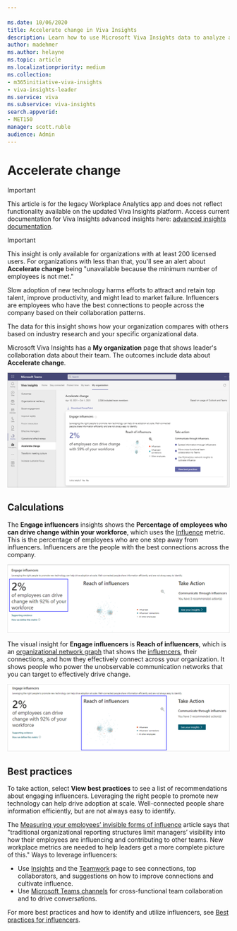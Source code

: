 ```yaml
---

ms.date: 10/06/2020
title: Accelerate change in Viva Insights
description: Learn how to use Microsoft Viva Insights data to analyze and accelerate organizational change
author: madehmer
ms.author: helayne
ms.topic: article
ms.localizationpriority: medium 
ms.collection: 
- m365initiative-viva-insights 
- viva-insights-leader
ms.service: viva 
ms.subservice: viva-insights 
search.appverid: 
- MET150 
manager: scott.ruble
audience: Admin
---
```


# Accelerate change

>[!Important]
>This article is for the legacy Workplace Analytics app and does not reflect functionality available on the updated Viva Insights platform. Access current documentation for Viva Insights advanced insights here: [advanced insights documentation](../advanced/introduction-to-advanced-insights.md).


>[!Important]
>This insight is only available for organizations with at least 200 licensed users. For organizations with less than that, you'll see an alert about **Accelerate change** being "unavailable because the minimum number of employees is not met."

Slow adoption of new technology harms efforts to attract and retain top talent, improve productivity, and might lead to market failure. Influencers are employees who have the best connections to people across the company based on their collaboration patterns.

The data for this insight shows how your organization compares with others based on industry research and your specific organizational data.

Microsoft Viva Insights has a **My organization** page that shows leader's collaboration data about their team. The outcomes include data about **Accelerate change**.

![Accelerate change page in Teams](../images/wpa/use/change.png)

## Calculations

The **Engage influencers** insights shows the **Percentage of employees who can drive change within your workforce**, which uses the [Influence](/viva/insights/use/metric-definitions?toc=/viva/insights/use/toc.json&bc=/viva/insights/breadcrumb/toc.json#network-metrics) metric. This is the percentage of employees who are one step away from influencers. Influencers are the people with the best connections across the company.

![Accelerate change percentage insight.](../images/wpa/use/accelerate-change-percent.png)

The visual insight for **Engage influencers** is **Reach of influencers**, which is an [organizational network graph](/viva/insights/use/insight-ona-measures?toc=/viva/insights/use/toc.json&bc=/viva/insights/breadcrumb/toc.json) that shows the [influencers](/viva/insights/use/metric-definitions?toc=/viva/insights/use/toc.json&bc=/viva/insights/breadcrumb/toc.json#network-metrics), their connections, and how they effectively connect across your organization. It shows people who power the unobservable communication networks that you can target to effectively drive change.

![Accelerate change visual insight](../images/wpa/use/accelerate-change-visual.png)

## Best practices

To take action, select **View best practices** to see a list of recommendations about engaging influencers. Leveraging the right people to promote new technology can help drive adoption at scale. Well-connected people share information efficiently, but are not always easy to identify.

The [Measuring your employees’ invisible forms of influence](https://insights.office.com/productivity/measuring-your-employees-invisible-forms-of-influence/) article says that "traditional organizational reporting structures limit managers’ visibility into how their employees are influencing and contributing to other teams. New workplace metrics are needed to help leaders get a more complete picture of this." Ways to leverage influencers:

* Use [Insights](../personal/use/use-the-insights.md) and the [Teamwork](../personal/teams/teamwork.md) page to see connections, top collaborators, and suggestions on how to improve connections and cultivate influence.
* Use [Microsoft Teams channels](/microsoftteams/teams-channels-overview) for cross-functional team collaboration and to drive conversations.

For more best practices and how to identify and utilize influencers, see [Best practices for influencers](../tutorials/gm-influencer.md).

<!--### Measure Teams adoption

Successful digital transformations require a real-time understanding of technology adoption rates and usage trends within the organization.

Based on [What email, IM, and the phone are each good for](https://insights.office.com/collaboration/what-email-im-and-the-phone-are-each-good-for/), you might be hampering productivity with too many emails: "We default to email to connect with people — to the tune of 122 business emails, on average, per person per day."

Some key ways to support Teams adoption:

* Launch a [champions program](/MicrosoftTeams/teams-adoption-create-champions-program) for employees who are early adopters of Teams and can guide, teach, and train their peers.
* Use [Power BI Teams insights](../tutorials/power-bi-teams.md) to monitor Teams usage through Workplace Analytics data, including instant messages, meeting, and email metrics.
* Share [Microsoft Teams free, live, online training classes](/MicrosoftTeams/instructor-led-training-teams-landing-page) with employees to help get them up and running quickly with Teams.

For best practices and how to be a role model for Teams use, see [Best practices for efficient communication](../tutorials/gm-communication.md).

### Support connectivity

Teams provides a shared work environment that strengthens connectivity and boosts productivity. Monitoring team cohesion post technology adoption is an indication of tool effectiveness.

[Rebuilding companies as communities](https://insights.office.com/culture/rebuilding-companies-as-communities/) explains how "Communityship requires a more modest form of leadership that might be called engaged and distributed management. A community leader is personally engaged in order to engage others, so that anyone and everyone can exercise initiative."

Ways to support connectivity with Teams:

* Share the collection of [Microsoft Teams training videos](https://support.microsoft.com/office/overview-of-teams-and-channels-c3d63c10-77d5-4204-a566-53ddcf723b46?wt.mc_id=otc_microsoft_teams) that help employees best use Teams, including how to experience all of the features of Channels.
* Learn tips and tricks on LinkedIn Learning, such as the [weekly Teams Tips video](https://www.linkedin.com/learning/microsoft-teams-tips-weekly/learn-tips-for-mastering-microsoft-teams?u=3322), to help employees master Teams and stay current on the latest Teams features and improvements.

For more best practices and how to host informal gatherings with Teams, see [Best practices for community connectivity](../tutorials/gm-connectivity.md).
-->

